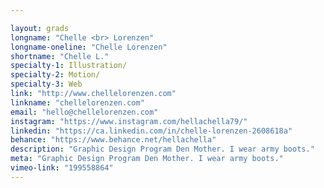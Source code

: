 ```yaml
---

layout: grads
longname: "Chelle <br> Lorenzen"
longname-oneline: "Chelle Lorenzen"
shortname: "Chelle L."
specialty-1: Illustration/
specialty-2: Motion/
specialty-3: Web
link: "http://www.chellelorenzen.com"
linkname: "chellelorenzen.com"
email: "hello@chellelorenzen.com"
instagram: "https://www.instagram.com/hellachella79/"
linkedin: "https://ca.linkedin.com/in/chelle-lorenzen-2608618a"
behance: "https://www.behance.net/hellachella"
description: "Graphic Design Program Den Mother. I wear army boots."
meta: "Graphic Design Program Den Mother. I wear army boots."
vimeo-link: "199558864"
---
```

